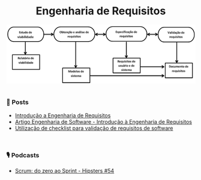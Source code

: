 <div align="center">

  # Engenharia de Requisitos
  <img src="images/Processo-de-Engenharia-de-Requisitos-adaptado-de-SOMMERVILLE.png" min-width="700px" width="700px" align="center" alt="image">
  
</div>

<br>

### 📰 Posts

+ [Introdução a Engenharia de Requisitos](https://www.devmedia.com.br/introducao-a-engenharia-de-requisitos/29454)
+ [Artigo Engenharia de Software - Introdução à Engenharia de Requisitos](https://www.devmedia.com.br/artigo-engenharia-de-software-introducao-a-engenharia-de-requisitos/8034)
+ [Utilização de checklist para validação de requisitos de software](https://imasters.com.br/devsecops/utilizacao-de-checklist-para-validacao-de-requisitos-de-software)

<br>
  
### 🎙️ Podcasts

+ [Scrum: do zero ao Sprint - Hipsters #54](https://cursos.alura.com.br/hipsterstech-scrum-do-zero-ao-sprint-hipsters-54-a532)
